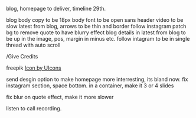 blog, homepage to deliver, timeline 29th.

blog body copy to be 18px
body font to be open sans
header video to be slow
latest from blog, arrows to be thin and border
follow instagram patch bg to remove
quote to have blurry effect
blog details in latest from blog to be up in the image, pos, margin in minus etc.
follow intagram to be in single thread with auto scroll

/Give Credits

freepik
<a href="https://www.freepik.com/icon/angle-left_10513294">Icon by UIcons</a>

send desgin option to make homepage more interresting, its bland now.
fix instagram section, space bottom. in a container, make it 3 or 4 slides

fix blur on quote effect, make it more slower

listen to call recording.

